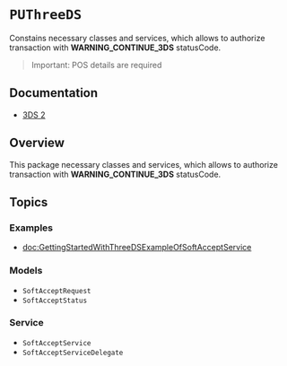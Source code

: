 # ``PUThreeDS``

Constains necessary classes and services, which allows to authorize transaction with **WARNING_CONTINUE_3DS** statusCode.

> Important: POS details are required

## Documentation 

* [3DS 2](https://developers.payu.com/en/3ds_2.html)

## Overview

This package necessary classes and services, which allows to authorize transaction with **WARNING_CONTINUE_3DS** statusCode.

## Topics

### Examples

- <doc:GettingStartedWithThreeDSExampleOfSoftAcceptService>

### Models

- ``SoftAcceptRequest``
- ``SoftAcceptStatus``

### Service

- ``SoftAcceptService``
- ``SoftAcceptServiceDelegate``
